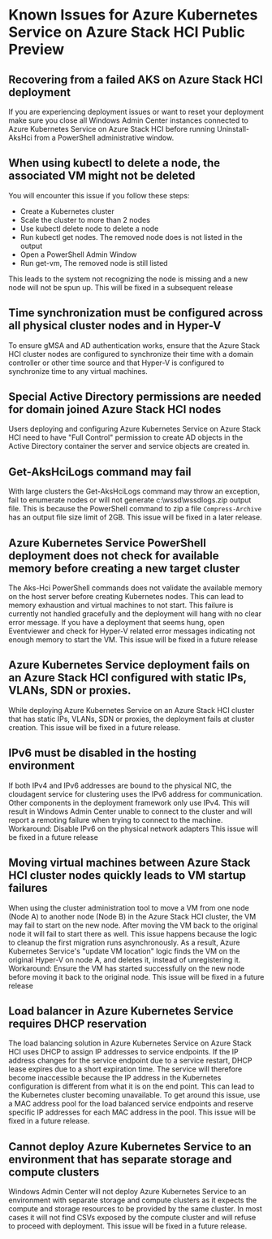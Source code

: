 # Known Issues for Azure Kubernetes Service on Azure Stack HCI Public Preview


## Recovering from a failed AKS on Azure Stack HCI deployment
If you are experiencing deployment issues or want to reset your deployment make sure you close all Windows Admin Center instances connected to Azure Kubernetes Service on Azure Stack HCI before running Uninstall-AksHci from a PowerShell administrative window.

## When using kubectl to delete a node, the associated VM might not be deleted
You will encounter this issue if you follow these steps:
* Create a Kubernetes cluster
* Scale the cluster to more than 2 nodes
* Use kubectl delete node <node-name> to delete a node 
* Run kubectl get nodes. The removed node does is not listed in the output
* Open a PowerShell Admin Window
* Run get-vm, The removed node is still listed

This leads to the system not recognizing the node is missing and a new node will not be spun up. 
This will be fixed in a subsequent release

## Time synchronization must be configured across all physical cluster nodes and in Hyper-V
To ensure gMSA and AD authentication works, ensure that the Azure Stack HCI cluster nodes are configured to synchronize their time with a domain controller or other
time source and that Hyper-V is configured to synchronize time to any virtual machines.

## Special Active Directory permissions are needed for domain joined Azure Stack HCI nodes 
Users deploying and configuring Azure Kubernetes Service on Azure Stack HCI need to have "Full Control" permission to create AD objects in the Active Directory container the server and service objects are created in. 

## Get-AksHciLogs command may fail
With large clusters the Get-AksHciLogs command may throw an exception, fail to enumerate nodes or will not generate c:\wssd\wssdlogs.zip output file.
This is because the PowerShell command to zip a file `Compress-Archive` has an output file size limit of 2GB. 
This issue will be fixed in a later release.

## Azure Kubernetes Service PowerShell deployment does not check for available memory before creating a new target cluster
The Aks-Hci PowerShell commands does not validate the available memory on the host server before creating Kubernetes nodes. This can lead to memory exhaustion and virtual machines to not start. This failure is currently not handled gracefully and the deployment will hang with no clear error message.
If you have a deployment that seems hung, open Eventviewer and check for Hyper-V related error messages indicating not enough memory to start the VM.
This issue will be fixed in a future release

## Azure Kubernetes Service deployment fails on an Azure Stack HCI configured with static IPs, VLANs, SDN or proxies.
While deploying Azure Kubernetes Service on an Azure Stack HCI cluster that has static IPs, VLANs, SDN or proxies, the deployment fails at cluster creation. 
This issue will be fixed in a future release.

## IPv6 must be disabled in the hosting environment
If both IPv4 and IPv6 addresses are bound to the physical NIC, the cloudagent service for clustering uses the IPv6 address for communication. Other components in the deployment framework only use IPv4. This will result in Windows Admin Center unable to connect to the cluster and will report a remoting failure when trying to connect to the machine.
Workaround: Disable IPv6 on the physical network adapters
This issue will be fixed in a future release

## Moving virtual machines between Azure Stack HCI cluster nodes quickly leads to VM startup failures
When using the cluster administration tool to move a VM from one node (Node A) to another node (Node B) in the Azure Stack HCI cluster, the VM may fail to start on the new node. After moving the VM back to the original node it will fail to start there as well.
This issue happens because the logic to cleanup the first migration runs asynchronously. As a result, Azure Kubernetes Service's "update VM location" logic finds the VM on the original Hyper-V on node A, and deletes it, instead of unregistering it.
Workaround: Ensure the VM has started successfully on the new node before moving it back to the original node.
This issue will be fixed in a future release

## Load balancer in Azure Kubernetes Service requires DHCP reservation
The load balancing solution in Azure Kubernetes Service on Azure Stack HCI uses DHCP to assign IP addresses to service endpoints. If the IP address changes for the service endpoint due to a service restart, DHCP lease expires due to a short expiration time. The service will therefore become inaccessible because the IP address in the Kubernetes configuration is different from what it is on the end point. This can lead to the Kubernetes cluster becoming unavailable.
To get around this issue, use a MAC address pool for the load balanced service endpoints and reserve specific IP addresses for each MAC address in the pool.
This issue will be fixed in a future release.

## Cannot deploy Azure Kubernetes Service to an environment that has separate storage and compute clusters
Windows Admin Center will not deploy Azure Kubernetes Service to an environment with separate storage and compute clusters as it expects the compute and storage resources to be provided by the same cluster. In most cases it will not find CSVs exposed by the compute cluster and will refuse to proceed with deployment.
This issue will be fixed in a future release.
